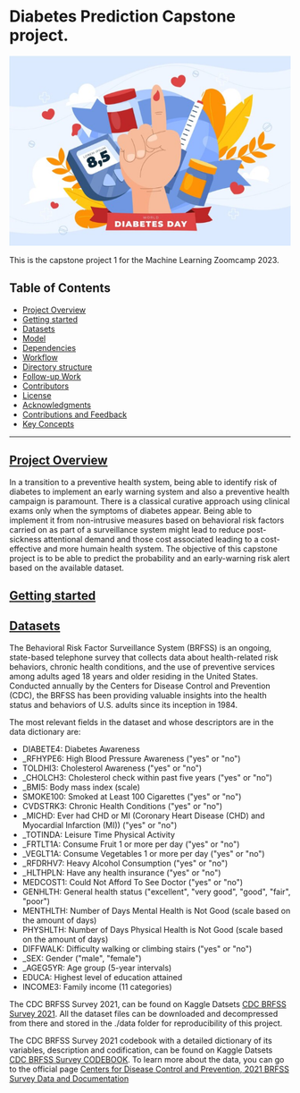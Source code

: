 # Diabetes Prediction Capstone project.

<img src="./media/diabetes_day.png" alt="drawing" width="1000"/>

This is the capstone project 1 for the Machine Learning Zoomcamp 2023.

## Table of Contents
- [Project Overview](#project-overview)
- [Getting started](#getting-started)
- [Datasets](#datasets)
- [Model](#model)
- [Dependencies](#dependencies)
- [Workflow](#workflow)
- [Directory structure](#dirctory-structure)
- [Follow-up Work](#follow-up-work)
- [Contributors](#contributors)
- [License](#license)
- [Acknowledgments](#acknowledgments)
- [Contributions and Feedback](#contributions-and-feedback)
- [Key Concepts](#key-concepts)

---

## [Project Overview](#project-overview)

In a transition to a preventive health system, being able to identify risk of diabetes to implement an early warning system and also a preventive health campaign is paramount. There is a classical curative approach using clinical exams only when the symptoms of diabetes appear. Being able to implement it from non-intrusive measures based on behavioral risk factors carried on as part of a surveillance system might lead to reduce post-sickness attentional demand and those cost associated leading to a cost-effective and more humain health system. The objective of this capstone project is to be able to predict the probability and an early-warning risk alert based on the available dataset.

## [Getting started](#getting-started)




## [Datasets](#datasets)

The Behavioral Risk Factor Surveillance System (BRFSS) is an ongoing, state-based telephone survey that collects data about health-related risk behaviors, chronic health conditions, and the use of preventive services among adults aged 18 years and older residing in the United States. Conducted annually by the Centers for Disease Control and Prevention (CDC), the BRFSS has been providing valuable insights into the health status and behaviors of U.S. adults since its inception in 1984.

The most relevant fields in the dataset and whose descriptors are in the data dictionary are:

- DIABETE4: Diabetes Awareness
- _RFHYPE6: High Blood Pressure Awareness ("yes" or "no")
- TOLDHI3: Cholesterol Awareness ("yes" or "no")
- _CHOLCH3: Cholesterol check within past five years ("yes" or "no")
- _BMI5: Body mass index (scale)
- SMOKE100: Smoked at Least 100 Cigarettes ("yes" or "no")
- CVDSTRK3: Chronic Health Conditions ("yes" or "no")
- _MICHD: Ever had CHD or MI (Coronary Heart Disease (CHD) and Myocardial Infarction (MI)) ("yes" or "no")
- _TOTINDA: Leisure Time Physical Activity
- _FRTLT1A: Consume Fruit 1 or more per day ("yes" or "no")
- _VEGLT1A: Consume Vegetables 1 or more per day ("yes" or "no")
- _RFDRHV7: Heavy Alcohol Consumption ("yes" or "no")
- _HLTHPLN: Have any health insurance ("yes" or "no")
- MEDCOST1: Could Not Afford To See Doctor ("yes" or "no")
- GENHLTH: General health status ("excellent", "very good", "good", "fair", "poor")
- MENTHLTH: Number of Days Mental Health is Not Good (scale based on the amount of days)
- PHYSHLTH: Number of Days Physical Health is Not Good (scale based on the amount of days)
- DIFFWALK: Difficulty walking or climbing stairs ("yes" or "no")
- _SEX: Gender ("male", "female")
- _AGEG5YR: Age group (5-year intervals)
- EDUCA: Highest level of education attained
- INCOME3: Family income (11 categories)

The CDC BRFSS Survey 2021, can be found on Kaggle Datsets [CDC BRFSS Survey 2021](https://www.kaggle.com/datasets/dariushbahrami/cdc-brfss-survey-2021). All the dataset files can be downloaded and decompressed from there and stored in the ./data folder for reproducibility of this project.

The CDC BRFSS Survey 2021 codebook with a detailed dictionary of its variables, description and codification, can be found on Kaggle Datsets [CDC BRFSS Survey CODEBOOK](https://www.cdc.gov/brfss/annual_data/2021/pdf/codebook21_llcp-v2-508.pdf). To learn more about the data, you can go to the official page [Centers for Disease Control and Prevention, 2021 BRFSS Survey Data and Documentation](https://www.cdc.gov/brfss/annual_data/annual_2021.html)
